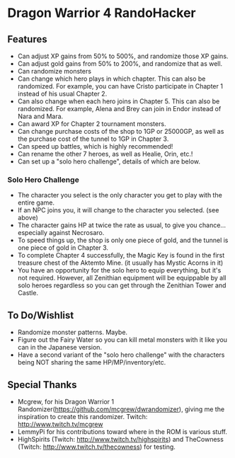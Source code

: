 # Dragon Warrior 4 RandoHacker

## Features
- Can adjust XP gains from 50% to 500%, and randomize those XP gains.
- Can adjust gold gains from 50% to 200%, and randomize that as well.
- Can randomize monsters
- Can change which hero plays in which chapter.  This can also be randomized.  For example, you can have Cristo participate in Chapter 1 instead of his usual Chapter 2.
- Can also change when each hero joins in Chapter 5.  This can also be randomized.  For example, Alena and Brey can join in Endor instead of Nara and Mara.
- Can award XP for Chapter 2 tournament monsters.
- Can change purchase costs of the shop to 1GP or 25000GP, as well as the purchase cost of the tunnel to 1GP in Chapter 3.
- Can speed up battles, which is highly recommended!
- Can rename the other 7 heroes, as well as Healie, Orin, etc.!
- Can set up a "solo hero challenge", details of which are below.

### Solo Hero Challenge
- The character you select is the only character you get to play with the entire game.
- If an NPC joins you, it will change to the character you selected.  (see above)
- The character gains HP at twice the rate as usual, to give you chance... especially against Necrosaro.
- To speed things up, the shop is only one piece of gold, and the tunnel is one piece of gold in Chapter 3.
- To complete Chapter 4 successfully, the Magic Key is found in the first treasure chest of the Aktemto Mine.  (it usually has Mystic Acorns in it)
- You have an opportunity for the solo hero to equip everything, but it's not required.  However, all Zenithian equipment will be equippable by all solo heroes regardless so you can get through the Zenithian Tower and Castle.

## To Do/Wishlist
- Randomize monster patterns.  Maybe.
- Figure out the Fairy Water so you can kill metal monsters with it like you can in the Japanese version.
- Have a second variant of the "solo hero challenge" with the characters being NOT sharing the same HP/MP/inventory/etc.

## Special Thanks
- Mcgrew, for his Dragon Warrior 1 Randomizer(https://github.com/mcgrew/dwrandomizer), giving me the inspiration to create this randomizer.  Twitch:  http://www.twitch.tv/mcgrew
- LemmyPi for his contributions toward where in the ROM is various stuff.
- HighSpirits (Twitch:  http://www.twitch.tv/highspirits) and TheCowness (Twitch:  http://www.twitch.tv/thecowness) for testing.
